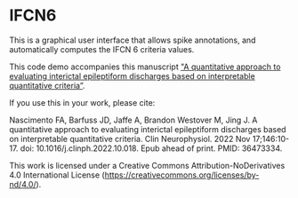 # IFCN6
This is a graphical user interface that allows spike annotations, and automatically computes the IFCN 6 criteria values.

This code demo accompanies this manuscript ["A quantitative approach to evaluating interictal epileptiform discharges based on interpretable quantitative criteria”](https://pubmed.ncbi.nlm.nih.gov/36473334/).

If you use this in your work, please cite: 

Nascimento FA, Barfuss JD, Jaffe A, Brandon Westover M, Jing J. A quantitative approach to evaluating interictal epileptiform discharges based on interpretable quantitative criteria. Clin Neurophysiol. 2022 Nov 17;146:10-17. doi: 10.1016/j.clinph.2022.10.018. Epub ahead of print. PMID: 36473334.

This work is licensed under a Creative Commons Attribution-NoDerivatives 4.0 International License (https://creativecommons.org/licenses/by-nd/4.0/).
